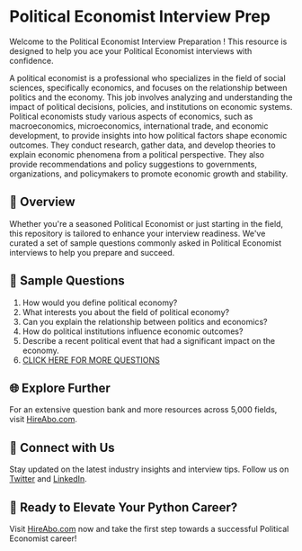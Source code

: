 # Political Economist Interview Prep

Welcome to the Political Economist Interview Preparation ! This resource is designed to help you ace your Political Economist interviews with confidence.

A political economist is a professional who specializes in the field of social sciences, specifically economics, and focuses on the relationship between politics and the economy. This job involves analyzing and understanding the impact of political decisions, policies, and institutions on economic systems. Political economists study various aspects of economics, such as macroeconomics, microeconomics, international trade, and economic development, to provide insights into how political factors shape economic outcomes. They conduct research, gather data, and develop theories to explain economic phenomena from a political perspective. They also provide recommendations and policy suggestions to governments, organizations, and policymakers to promote economic growth and stability.

## 🚀 Overview

Whether you're a seasoned Political Economist or just starting in the field, this repository is tailored to enhance your interview readiness. We've curated a set of sample questions commonly asked in Political Economist interviews to help you prepare and succeed.

## 📝 Sample Questions

1. How would you define political economy?
2. What interests you about the field of political economy?
3. Can you explain the relationship between politics and economics?
4. How do political institutions influence economic outcomes?
5. Describe a recent political event that had a significant impact on the economy.
6. [CLICK HERE FOR MORE QUESTIONS](https://hireabo.com/job/7_4_32/Political%20Economist)

## 🌐 Explore Further

For an extensive question bank and more resources across 5,000 fields, visit [HireAbo.com](https://www.hireabo.com).

## 📱 Connect with Us

Stay updated on the latest industry insights and interview tips. Follow us on [Twitter](https://twitter.com/hireabo) and [LinkedIn](https://www.linkedin.com/in/hire-abo-3609972a8/).

## 🚀 Ready to Elevate Your Python Career?

Visit [HireAbo.com](https://www.hireabo.com) now and take the first step towards a successful Political Economist career!